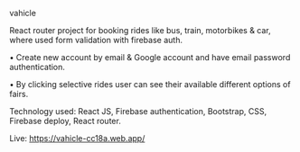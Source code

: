 vahicle

React router project for booking rides like bus, train, motorbikes & car, where
used form validation with firebase auth.

• Create new account by email & Google account and have email password
authentication.

• By clicking selective rides user can see their available different options of fairs.

Technology used: React JS, Firebase authentication, Bootstrap, CSS, Firebase deploy,
React router.


Live: https://vahicle-cc18a.web.app/
